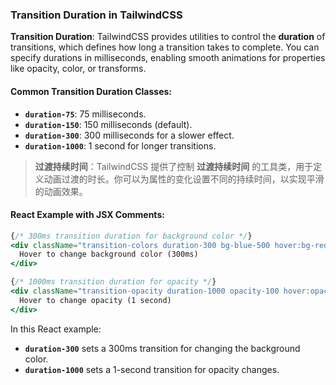 ### Transition Duration in TailwindCSS

**Transition Duration**: TailwindCSS provides utilities to control the **duration** of transitions, which defines how long a transition takes to complete. You can specify durations in milliseconds, enabling smooth animations for properties like opacity, color, or transforms.

#### Common Transition Duration Classes:
- **`duration-75`**: 75 milliseconds.
- **`duration-150`**: 150 milliseconds (default).
- **`duration-300`**: 300 milliseconds for a slower effect.
- **`duration-1000`**: 1 second for longer transitions.

> **过渡持续时间**：TailwindCSS 提供了控制 **过渡持续时间** 的工具类，用于定义动画过渡的时长。你可以为属性的变化设置不同的持续时间，以实现平滑的动画效果。

#### React Example with JSX Comments:

```jsx
{/* 300ms transition duration for background color */}
<div className="transition-colors duration-300 bg-blue-500 hover:bg-red-500 p-4 text-white">
  Hover to change background color (300ms)
</div>

{/* 1000ms transition duration for opacity */}
<div className="transition-opacity duration-1000 opacity-100 hover:opacity-50 p-4 bg-green-500 text-white">
  Hover to change opacity (1 second)
</div>
```

In this React example:
- **`duration-300`** sets a 300ms transition for changing the background color.
- **`duration-1000`** sets a 1-second transition for opacity changes.